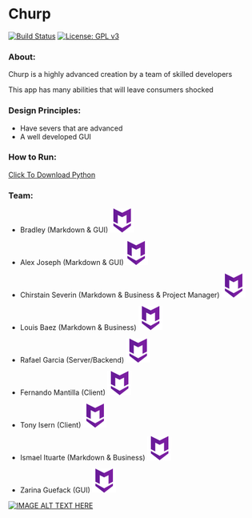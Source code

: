 # Churp

[![Build Status](https://travis-ci.org/RealWorldConnections/ChatApp.svg?branch=master)](https://travis-ci.org/RealWorldConnections/ChatApp)
[![License: GPL v3](https://img.shields.io/badge/License-GPL%20v3-blue.svg)](https://www.gnu.org/licenses/gpl-3.0)

### About: 
Churp is a highly advanced creation by a team of skilled developers

This app has many abilities that will leave consumers shocked


### Design Principles: 
- Have severs that are advanced
- A well developed GUI







### How to Run: 

[Click To Download Python](https://www.python.org/ftp/python/3.6.5/python-3.6.5.exe)


### Team:
- Bradley (Markdown & GUI) 
![alt text][logo]

[logo]: https://github.com/adam-p/markdown-here/raw/master/src/common/images/icon48.png "Mark Down"
- Alex Joseph (Markdown & GUI)![alt text][logo]


- Chirstain Severin (Markdown & Business & Project Manager) ![alt text][logo]

[logo]: https://github.com/adam-p/markdown-here/raw/master/src/common/images/icon48.png "Mark Down"

- Louis Baez (Markdown & Business) ![alt text][logo]

[logo]: https://github.com/adam-p/markdown-here/raw/master/src/common/images/icon48.png "Mark Down"


- Rafael Garcia (Server/Backend) ![alt text][logo]

[logo]: https://github.com/adam-p/markdown-here/raw/master/src/common/images/icon48.png "Mark Down"

- Fernando Mantilla (Client) ![alt text][logo]

[logo]: https://github.com/adam-p/markdown-here/raw/master/src/common/images/icon48.png "Mark Down"

- Tony Isern (Client) ![alt text][logo]

[logo]: https://github.com/adam-p/markdown-here/raw/master/src/common/images/icon48.png "Mark Down"

- Ismael Ituarte (Markdown & Business) ![alt text][logo]

[logo]: https://github.com/adam-p/markdown-here/raw/master/src/common/images/icon48.png "Mark Down"

- Zarina Guefack (GUI) ![alt text][logo]

[logo]: https://github.com/adam-p/markdown-here/raw/master/src/common/images/icon48.png "Mark Down"

[![IMAGE ALT TEXT HERE](https://img.youtube.com/vi/FQdE9FWssNA/0.jpg)](https://www.youtube.com/watch?v=FQdE9FWssNA)

